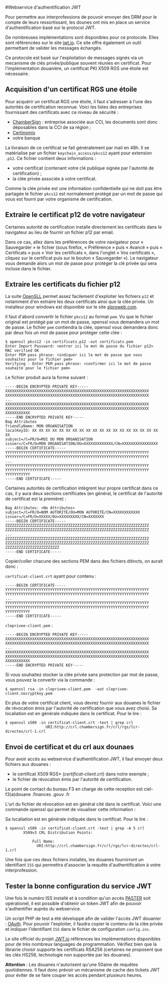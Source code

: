 #Webservice d'authentification JWT

Pour permettre aux interprofessions de pouvoir envoyer des DRM pour le compte de leurs ressortissant, les dounes ont mis en place un service d'authentification basé sur le protocol JWT.

De nombreuses implémentations sont disponibles pour ce protocole. Elles sont référencées sur le site [jwt.io](http://jwt.io/). Ce site offre également un outil permettant de valider les messages échangés.

Ce protocole est basé sur l'exploitation de messages signés via un mecanisme de clés privée/publique souvent réunies en certificat. Pour l'implémentation douanière, un certificat PKI X509 RGS une étoile est nécessaire.

## Acquisition d'un certificat RGS une étoile

Pour acquérir un certificat RGS une étoile, il faut s'adresser à l'une des autorités de certification reconnue. Voici les listes des entreprises fournissant des certificats avec ce niveau de sécurité :
 - [ChamberSign](http://www.chambersign.fr/certificat-rgs-initio/) : entreprise associée aux CCI, les documents sont donc déposables dans la CCI de sa région ;
 - [Certinomis](https://www.certinomis.fr/nos-solutions/lidentite-professionnelle/offre-elementaire-rgs-1-etoile)
 - votre banque

La livraison de ce certificat se fait généralement par mail en 48h. Il se matérialise par un fichier ``keychain_access/pkcs12`` ayant pour extension ``.p12``. Ce fichier contient deux informations :
 - votre certificat (contenant votre clé publique signée par l'autorité de certification) ;
 - la clée privée associée à votre certificat.

Comme la clée privée est une information confidentielle qui ne doit pas être partagée le fichier ``pkcs12`` est normalement protégé par un mot de passe qui vous est fourni par votre organisme de certification.

## Extraire le certificat p12 de votre navigateur

Certaines autorité de certification installe directement les certificats dans le navigateur au lieu de fournir un fichier p12 par email.

Dans ce cas, allez dans les préférences de votre navigateur pour « Sauvegarder » le fichier (sous firefox, « Préférence » puis « Avancé » puis « Certificats » puis « Voir les certificats », dans l'onglet « Vos certificats », cliquez sur le certificat puis sur le bouton « Sauvegarder »). Le navigateur vous demande alors un mot de passe pour protéger la clé privée qui sera incluse dans le fichier.

## Extraire les certificats du fichier p12

La suite [OpenSLL](https://www.openssl.org/) permet assez facilement d'exploiter les fichiers ``p12`` et notamment d'en extraire les deux certificats ainsi que la clée privée. Un installeur pour windows est disponible sur le site [slproweb.com](http://slproweb.com/products/Win32OpenSSL.html).

Il faut d'abord convertir le fichier ``pkcs12`` au format ``pem``. Vu que le fichier original est protégé par un mot de passe, openssl vous demandera un mot de passe. Le fichier ``pem`` contiendra la clée, openssl vous demandera donc par deux fois un mot de passe pour protéger cette clée :

    $ openssl pkcs12 -in certificats.p12 -out certificats.pem
    Enter Import Password: <entrer ici le mot de passe du fichier p12>
    MAC verified OK
    Enter PEM pass phrase: <indiquer ici le mot de passe que vous souhaitez pour le fichier pem>
    Verifying - Enter PEM pass phrase: <confirmer ici le mot de passe souhaité pour le fichier pem>

Le fichier produit aura la forme suivant :

    -----BEGIN ENCRYPTED PRIVATE KEY-----
    XXXXXXXXXXXXXXXXXXXXXXXXXXXXXXXXXXXXXXXXXXXXXXXXXXXXXXXXXXXXXXXX
    XXXXXXXXXXXXXXXXXXXXXXXXXXXXXXXXXXXXXXXXXXXXXXXXXXXXXXXXXXXXXXXX
    ...
    XXXXXXXXXXXXXXXXXXXXXXXXXXXXXXXXXXXXXXXXXXXXXXXXXXXXXXXXXXXXXXXX
    XXXXXXXXXXXXXXXXXXXXXXXXXXXXXXXXXXXXXXXXXXXXXXXXXXXXXXXXXXXXXXXX
    XXXXXXXXXXX
    -----END ENCRYPTED PRIVATE KEY-----
    Bag Attributes
    friendlyName: MON ORGANISATION
    localKeyID: XX XX XX XX XX XX XX XX XX XX XX XX XX XX XX XX XX XX XX XX
    subject=/C=FR/O=MOI OU MON ORGANISATION
    issuer=/C=FR/O=MON ORGANISATION/OU=XXXXXXXXXXXXX/CN=XXXXXXXXXXXXXXXX
    -----BEGIN CERTIFICATE-----
    YYYYYYYYYYYYYYYYYYYYYYYYYYYYYYYYYYYYYYYYYYYYYYYYYYYYYYYYYYYYYYYY
    YYYYYYYYYYYYYYYYYYYYYYYYYYYYYYYYYYYYYYYYYYYYYYYYYYYYYYYYYYYYYYYY
    ...
    YYYYYYYYYYYYYYYYYYYYYYYYYYYYYYYYYYYYYYYYYYYYYYYYYYYYYYYYYYYYYYYY
    YYYYYYYYYYYYYYYYYYYYYYYYYYYYYYYYYYYYYYYYYYYYYYYYYYYYYYYYYYYYYYYY
    YYYYYYYYYYY
    -----END CERTIFICATE-----

Certaines autorités de certification intègrent leur propre certificat dans ce cas, il y aura deux sections certificates (en général, le certificat de l'autorité de certificat est la première) :

    Bag Attributes: <No Attributes>
    subject=/C=FR/O=NOM AUTORITÉ/OU=MON AUTORITÉ/CN=XXXXXXXXXXXX
    issuer=/C=FR/O=XXXXX/OU=XXXXXXXXX/CN=XXXXXXX
    -----BEGIN CERTIFICATE-----
    ZZZZZZZZZZZZZZZZZZZZZZZZZZZZZZZZZZZZZZZZZZZZZZZZZZZZZZZZZZZZZZZZ
    ZZZZZZZZZZZZZZZZZZZZZZZZZZZZZZZZZZZZZZZZZZZZZZZZZZZZZZZZZZZZZZZZ
    ...
    ZZZZZZZZZZZZZZZZZZZZZZZZZZZZZZZZZZZZZZZZZZZZZZZZZZZZZZZZZZZZZZZZ
    ZZZZZZZZZZZZZZZZZZZZZZZZZZZZZZZZZZZZZZZZZZZZZZZZZZZZZZZZZZZZZZZZ
    ZZZZZZZZZZZZZZZZZZZZZZZZ
    -----END CERTIFICATE-----

Copier/coller chacune des sections PEM dans des fichiers ditincts, on aurait donc :

 ``certificat-client.crt`` ayant pour contenu :


    -----BEGIN CERTIFICATE-----
    YYYYYYYYYYYYYYYYYYYYYYYYYYYYYYYYYYYYYYYYYYYYYYYYYYYYYYYYYYYYYYYY
    YYYYYYYYYYYYYYYYYYYYYYYYYYYYYYYYYYYYYYYYYYYYYYYYYYYYYYYYYYYYYYYY
    ...
    YYYYYYYYYYYYYYYYYYYYYYYYYYYYYYYYYYYYYYYYYYYYYYYYYYYYYYYYYYYYYYYY
    YYYYYYYYYYYYYYYYYYYYYYYYYYYYYYYYYYYYYYYYYYYYYYYYYYYYYYYYYYYYYYYY
    YYYYYYYYYYY
    -----END CERTIFICATE-----

``cleprivee-client.pem`` :

    -----BEGIN ENCRYPTED PRIVATE KEY-----
    XXXXXXXXXXXXXXXXXXXXXXXXXXXXXXXXXXXXXXXXXXXXXXXXXXXXXXXXXXXXXXXX
    XXXXXXXXXXXXXXXXXXXXXXXXXXXXXXXXXXXXXXXXXXXXXXXXXXXXXXXXXXXXXXXX
    ...
    XXXXXXXXXXXXXXXXXXXXXXXXXXXXXXXXXXXXXXXXXXXXXXXXXXXXXXXXXXXXXXXX
    XXXXXXXXXXXXXXXXXXXXXXXXXXXXXXXXXXXXXXXXXXXXXXXXXXXXXXXXXXXXXXXX
    XXXXXXXXXXX
    -----END ENCRYPTED PRIVATE KEY-----

Si vous souhaitez stocker la clée privée sans protection par mot de passe, vous pouvez la convertir via la commande :

    $ openssl rsa -in cleprivee-client.pem  -out cleprivee-client.nocryptkey.pem


En plus de votre certificat client, vous devrez fournir aux douanes le fichier de révocation émis par l'autorité de certification que vous avez choisi. Sa localiation est en générale indiquée dans le certificat. Pour le lire :

    $ openssl x509 -in certificat-client.crt -text | grep crl
                      URI:http://crl.chambersign.fr/crl/rgs/lcr-directes/crl-1.crl

## Envoi de certificat et du crl aux dounaes

Pour avoir accès au webservice d'authentification JWT, il faut envoyer deux fichiers aux douanes :
 - le certificat X509 RGS* (*certificat-client.crt*) dans notre exemple ;
 - le fichier de révocation émis par l'autorité de certification.

Le point de contact du bureau F3 en charge de cette reception est  ciel-f3(a)douane .finances .gouv .fr

L'url du fichier de révocation est en général cité dans le certificat. Voici une commande openssl qui permet de visualiser cette information :

Sa localiation est en générale indiquée dans le certificat. Pour le lire :

    $ openssl x509 -in certificat-client.crt -text | grep -A 5 crl
            X509v3 CRL Distribution Points: 
            
                Full Name:
                  URI:http://crl.chambersign.fr/crl/rgs/lcr-directes/crl-1.crl

Une fois que ces deux fichiers installés, les douanes fournirront un identifiant ``ISS`` qui permettra d'associer la requête d'authentification à votre interprofession.

## Tester la bonne configuration du service JWT

Une fois le numéro ISS installé et à condition qu'un accès [PASTER](PASTER.md) soit opérationel, il est possible d'obtenir un token JWT afin de pouvoir s'authentifier auprès du webservice.

Un script PHP de test a été développé afin de valider l'accès JWT douanier : [OAuth](https://github.com/24eme/mutualisation-douane/tree/master/oauth). Pour pouvoir l'exploiter, il faudra copier le contenu de la clée privée et indiquer l'identifiant ``ISS`` dans le fichier de configuration ``config.inc``.

Le site officiel du projet [JWT.io](http://jwt.io) références les implémentations disponibles pour de très nombreux languages de programmation. Vérifiez bien que la librairie choisir supporte les certificats RSA256 (certaines ne proposent que les clés HS256, technologie non supportée par les douanes).

**Attention** : Les douanes n'autorisent qu'une 50aine de requêtes quotidiennes. Il faut donc prévoir un mécanisme de cache des tickets JWT pour éviter de se faire couper les accès pendant plusieurs heures.

